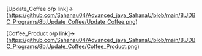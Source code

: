 [Update_Coffee o/p link]->(https://github.com/Sahanau04/Advanced_java_SahanaU/blob/main/8.JDBC_Programs/8b.Update_Coffee/Update_Coffee.png)

[Coffee_Product o/p link]->(https://github.com/Sahanau04/Advanced_java_SahanaU/blob/main/8.JDBC_Programs/8b.Update_Coffee/Coffee_Product.png)

